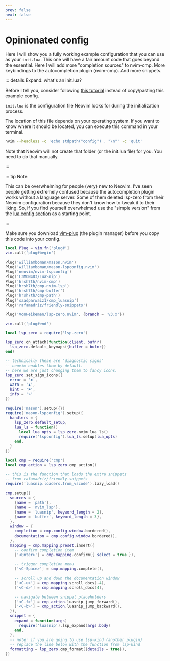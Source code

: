 ```yaml
---
prev: false
next: false
---
```


# Opinionated config

Here I will show you a fully working example configuration that you can use as your `init.lua`. This one will have a fair amount code that goes beyond the essential. Here I will add more "completion sources" to nvim-cmp. More keybindings to the autocompletion plugin (nvim-cmp). And more snippets.

::: details Expand: what's an init.lua?

Before I tell you, consider following [this tutorial](../tutorial) instead of copy/pasting this example config.

`init.lua` is the configuration file Neovim looks for during the initialization process.

The location of this file depends on your operating system. If you want to know where it should be located, you can execute this command in your terminal.

```sh
nvim --headless -c 'echo stdpath("config") . "\n"' -c 'quit'
```

Note that Neovim will not create that folder (or the init.lua file) for you. You need to do that manually.

:::

::: tip Note:

This can be overwhelming for people (very) new to Neovim. I've seen people getting extremely confused because the autocompletion plugin works without a language server. Some of them deleted lsp-zero from their Neovim configuration because they don't know how to tweak it to their liking. So, if you find yourself overwhelmed use the "simple version" from the [lua config section](./lua-config) as a starting point.

:::

Make sure you download [vim-plug](https://github.com/junegunn/vim-plug) (the plugin manager) before you copy this code into your config.

```lua
local Plug = vim.fn['plug#']
vim.call('plug#begin')

Plug('williamboman/mason.nvim')
Plug('williamboman/mason-lspconfig.nvim')
Plug('neovim/nvim-lspconfig')
Plug('L3MON4D3/LuaSnip')
Plug('hrsh7th/nvim-cmp')
Plug('hrsh7th/cmp-nvim-lsp')
Plug('hrsh7th/cmp-buffer')
Plug('hrsh7th/cmp-path')
Plug('saadparwaiz1/cmp_luasnip')
Plug('rafamadriz/friendly-snippets')

Plug('VonHeikemen/lsp-zero.nvim', {branch = 'v3.x'})

vim.call('plug#end')

local lsp_zero = require('lsp-zero')

lsp_zero.on_attach(function(client, bufnr)
  lsp_zero.default_keymaps({buffer = bufnr})
end)

-- technically these are "diagnostic signs"
-- neovim enables them by default.
-- here we are just changing them to fancy icons.
lsp_zero.set_sign_icons({
  error = '✘',
  warn = '▲',
  hint = '⚑',
  info = '»'
})

require('mason').setup({})
require('mason-lspconfig').setup({
  handlers = {
    lsp_zero.default_setup,
    lua_ls = function()
      local lua_opts = lsp_zero.nvim_lua_ls()
      require('lspconfig').lua_ls.setup(lua_opts)
    end,
  }
})

local cmp = require('cmp')
local cmp_action = lsp_zero.cmp_action()

-- this is the function that loads the extra snippets
-- from rafamadriz/friendly-snippets
require('luasnip.loaders.from_vscode').lazy_load()

cmp.setup({
  sources = {
    {name = 'path'},
    {name = 'nvim_lsp'},
    {name = 'luasnip', keyword_length = 2},
    {name = 'buffer', keyword_length = 3},
  },
  window = {
    completion = cmp.config.window.bordered(),
    documentation = cmp.config.window.bordered(),
  },
  mapping = cmp.mapping.preset.insert({
    -- confirm completion item
    ['<Enter>'] = cmp.mapping.confirm({ select = true }),

    -- trigger completion menu
    ['<C-Space>'] = cmp.mapping.complete(),

    -- scroll up and down the documentation window
    ['<C-u>'] = cmp.mapping.scroll_docs(-4),
    ['<C-d>'] = cmp.mapping.scroll_docs(4),   

    -- navigate between snippet placeholders
    ['<C-f>'] = cmp_action.luasnip_jump_forward(),
    ['<C-b>'] = cmp_action.luasnip_jump_backward(),
  }),
  snippet = {
    expand = function(args)
      require('luasnip').lsp_expand(args.body)
    end,
  },
  -- note: if you are going to use lsp-kind (another plugin)
  -- replace the line below with the function from lsp-kind
  formatting = lsp_zero.cmp_format({details = true}),
})
```

